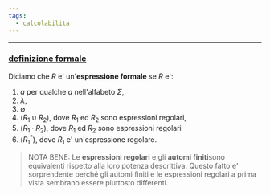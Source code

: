 ```yaml
---
tags:
  - calcolabilita
---
```

___
### <u>definizione formale</u>
Diciamo che $R$ e' un'**espressione formale** se $R$ e':
1. $a$ per qualche $a$ nell'alfabeto $\Sigma$,
2. $\lambda$,
3. $\emptyset$
4. $(R_1\cup R_2)$, dove $R_1$ ed $R_2$ sono espressioni regolari,
5. $(R_1 \cdot R_2)$, dove $R_1$ ed $R_2$ sono espressioni regolari
6. $(R_1^*)$, dove $R_1$ e' un'espressione regolare.

> NOTA BENE:
> Le **espressioni regolari** e gli **automi finiti**sono equivalenti rispetto alla loro potenza descrittiva. Questo fatto e' sorprendente perché gli automi finiti e le espressioni regolari a prima vista sembrano essere piuttosto differenti.